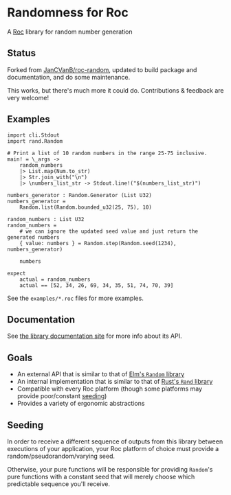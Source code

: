 # Randomness for Roc

A [Roc](https://github.com/roc-lang/roc) library for random number generation

## Status

Forked from [JanCVanB/roc-random](https://github.com/JanCVanB/roc-random), updated to build package and documentation, and do some maintenance.

This works, but there's much more it could do. Contributions & feedback are very welcome!

## Examples

```roc
import cli.Stdout
import rand.Random

# Print a list of 10 random numbers in the range 25-75 inclusive.
main! = \_args ->
    random_numbers
    |> List.map(Num.to_str)
    |> Str.join_with("\n")
    |> \numbers_list_str -> Stdout.line!("$(numbers_list_str)")

numbers_generator : Random.Generator (List U32)
numbers_generator =
    Random.list(Random.bounded_u32(25, 75), 10)

random_numbers : List U32
random_numbers =
    # we can ignore the updated seed value and just return the generated numbers
    { value: numbers } = Random.step(Random.seed(1234), numbers_generator)

    numbers

expect
    actual = random_numbers
    actual == [52, 34, 26, 69, 34, 35, 51, 74, 70, 39]
```

See the `examples/*.roc` files for more examples.

## Documentation

See [the library documentation site](https://lukewilliamboswell.github.io/roc-random/)
for more info about its API.

## Goals

* An external API that is similar to that of
[Elm's `Random` library](https://github.com/elm/random)
* An internal implementation that is similar to that of
[Rust's `Rand` library](https://github.com/rust-random/rand)
* Compatible with every Roc platform
(though some platforms may provide poor/constant [seeding](#seeding))
* Provides a variety of ergonomic abstractions

## Seeding

In order to receive a different sequence of outputs from this library between executions of your application, your Roc platform of choice must provide a random/pseudorandom/varying seed.

Otherwise, your pure functions will be responsible for providing `Random`'s pure functions with a constant seed that will merely choose which predictable sequence you'll receive.
